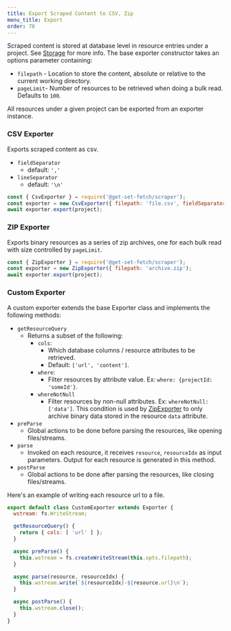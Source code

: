 ```yaml
---
title: Export Scraped Content to CSV, Zip
menu_title: Export
order: 70
---
```

Scraped content is stored at database level in resource entries under a project. See [Storage](storage.html) for more info.
The base exporter constructor takes an options parameter containing:
  - `filepath` - Location to store the content, absolute or relative to the current working directory.
  - `pageLimit`- Number of resources to be retrieved when doing a bulk read. Defaults to `100`.

All resources under a given project can be exported from an exporter instance.

### CSV Exporter
Exports scraped content as csv.
- `fieldSeparator`
  - default: `','`
- `lineSeparator`
  - default: `'\n'`

```js
const { CsvExporter } = require('@get-set-fetch/scraper');
const exporter = new CsvExporter({ filepath: 'file.csv', fieldSeparator: ',' });
await exporter.export(project);
```

### ZIP Exporter
Exports binary resources as a series of zip archives, one for each bulk read with size controlled by `pageLimit`.

```js
const { ZipExporter } = require('@get-set-fetch/scraper');
const exporter = new ZipExporter({ filepath: 'archive.zip');
await exporter.export(project);
```

### Custom Exporter
A custom exporter extends the base Exporter class and implements the following methods:
- `getResourceQuery`
  - Returns a subset of the following:
    - `cols`:
      - Which database columns / resource attributes to be retrieved.
      - Default: `['url', 'content']`.
    - `where`:
      - Filter resources by attribute value. Ex: `where: {projectId: 'someId'}`.
    - `whereNotNull`
      - Filter resources by non-null attributes. Ex: `whereNotNull: ['data']`. This condition is used by [ZipExporter](#zip-exporter) to only archive binary data stored in the resource `data` attribute.
- `preParse`
  - Global actions to be done before parsing the resources, like opening files/streams.
- `parse`
  - Invoked on each resource, it receives `resource`, `resourceIdx` as input parameters. Output for each resource is generated in this method.
- `postParse`
  - Global actions to be done after parsing the resources, like closing files/streams.


Here's an example of writing each resource url to a file.
```js
export default class CustomExporter extends Exporter {
  wstream: fs.WriteStream;

  getResourceQuery() {
    return { cols: [ 'url' ] };
  }

  async preParse() {
    this.wstream = fs.createWriteStream(this.opts.filepath);
  }

  async parse(resource, resourceIdx) {
    this.wstream.write(`${resourceIdx}-${resource.url}\n`);
  }

  async postParse() {
    this.wstream.close();
  }
}
```